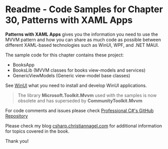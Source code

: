 # Readme - Code Samples for Chapter 30, Patterns with XAML Apps

**Patterns with XAML Apps** gives you the information you need to use the MVVM pattern and how you can share as much code as possible between different XAML-based technologies such as WinUI, WPF, and .NET MAUI.

The sample code for this chapter contains these project:

* BooksApp
* BooksLib (MVVM classes for books view-models and services)
* GenericViewModels (Generic view-model base classes)

See [WinUI](../../WinUI.md) what you need to install and develop WinUI applications.

> The library **Microsoft.Toolkit.Mvvm** used with the samples is now obsolete and has superseded by **CommunityToolkit.Mvvm**
 
For code comments and issues please check [Professional C#'s GitHub Repository](https://github.com/ProfessionalCSharp/ProfessionalCSharp2021)

Please check my blog [csharp.christiannagel.com](https://csharp.christiannagel.com "csharp.christiannagel.com") for additional information for topics covered in the book.

Thank you!